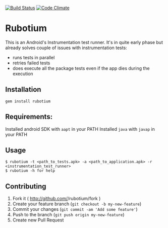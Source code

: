 [![Build Status](https://travis-ci.org/ssmiech/rubotium.svg?branch=master)](https://travis-ci.org/ssmiech/rubotium)
[![Code Climate](https://codeclimate.com/github/ssmiech/rubotium/badges/gpa.svg)](https://codeclimate.com/github/ssmiech/rubotium)

# Rubotium

This is an Android's Instrumentation test runner. It's in quite early phase but already solves couple of issues with instrumentation tests: 
 
 * runs tests in parallel
 * retries failed tests
 * does execute all the package tests even if the app dies during the execution

## Installation

    gem install rubotium

## Requirements:
 Installed android SDK with `aapt` in your PATH 
 Installed `java` with `javap` in your PATH
## Usage

    $ rubotium -t <path_to_tests.apk> -a <path_to_application.apk> -r <instrumentation_test_runner>
    $ rubotium -h for help

## Contributing

1. Fork it ( http://github.com/<my-github-username>/rubotium/fork )
2. Create your feature branch (`git checkout -b my-new-feature`)
3. Commit your changes (`git commit -am 'Add some feature'`)
4. Push to the branch (`git push origin my-new-feature`)
5. Create new Pull Request
